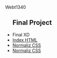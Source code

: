 Webt1340


<ul>
<h2>Final Project</h2>
    <li><a href="final/final.xd"></a>Final XD </li>
    <li><a href="final/index.html">Index HTML</a></li>
     <li><a href="final/css/normalize.css">Normaliz CSS</a></li>
      <li><a href="final/css/style.css">Normaliz CSS</a></li>
  </ul>